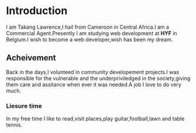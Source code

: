 # Introduction

I am Takang Lawrence,I hail from Cameroon in Central Africa.I am a Commercial
Agent.Presently I am studying web development at **HYF** in Belgium.I wish to
become a web developer,wish has been my dream.

## Acheivement

Back in the days,I volunteed in community developement projects.I was
responsible for the vulnerable and the underpriviledged in the society,giving
them care and assitance when ever it was needed.A job I love to do very much.

### Liesure time

In my free time I like to read,visit places,play guitar,football,lawn and table tennis.
